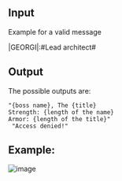 ## Input

Example for a valid message 

 |GEORGI|:#Lead architect#

## Output

The possible outputs are:

	"{boss name}, The {title}
    Strength: {length of the name}
    Armor: {length of the title}"
	 "Access denied!"


## Example: 

![image](https://user-images.githubusercontent.com/45227327/206108975-b9fe367d-2dc7-4545-86c4-a42a69a41ee6.png)

